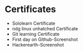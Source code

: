 # Certificates

* Sololearn Certificate
* ndg linux unhatched Certificate
* Git learning Certificate
* First day on Github-Screenshot
* Hackerearth-Screenshot


